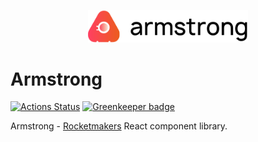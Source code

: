 <p align="center">
<img src="./marketing/src/assets/armstrong-logo.svg" width="256" />
</p>

# Armstrong

[![Actions Status](https://github.com/Rocketmakers/armstrong/workflows/Build/badge.svg)](https://github.com/Rocketmakers/armstrong/actions)
[![Greenkeeper badge](https://badges.greenkeeper.io/Rocketmakers/armstrong.svg)](https://greenkeeper.io/)

Armstrong - [Rocketmakers](http://www.rocketmakers.com/) React component library.



